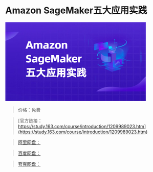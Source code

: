 # Amazon SageMaker五大应用实践

![img](../../../assets/study163/free/9dcf66bdbb3e4868a066aa397c2c3c8b.jpg)

> 价格：免费

> [官方链接：https://study.163.com/course/introduction/1209989023.htm](https://study.163.com/course/introduction/1209989023.htm)

> [阿里网盘：]()

> [百度网盘：]()

> [夸克网盘：]()
